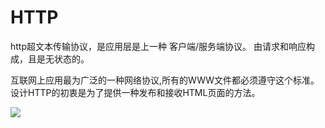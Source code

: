 # HTTP #

http超文本传输协议，是应用层是上一种 客户端/服务端协议。 由请求和响应构成，且是无状态的。

互联网上应用最为广泛的一种网络协议,所有的WWW文件都必须遵守这个标准。设计HTTP的初衷是为了提供一种发布和接收HTML页面的方法。


![](../pics/h1.png)